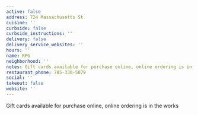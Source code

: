 ```yaml
---
active: false
address: 724 Massachusetts St
cuisine: ''
curbside: false
curbside_instructions: ''
delivery: false
delivery_service_websites: ''
hours: ''
name: RPG
neighborhood: ''
notes: Gift cards available for purchase online, online ordering is in the works
restaurant_phone: 785-330-5079
social: ''
takeout: false
website: ''
---
```


Gift cards available for purchase online, online ordering is in the works